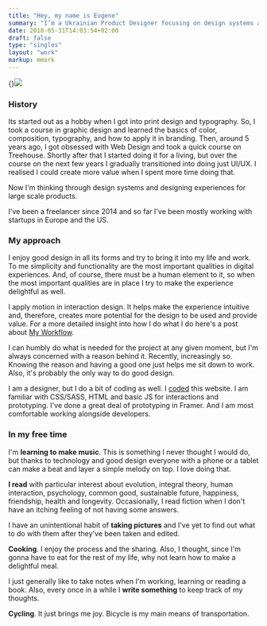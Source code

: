 ```yaml
---
title: "Hey, my name is Eugene"
summary: "I’m a Ukrainian Product Designer focusing on design systems and experiences for large scale products. Based in Warsaw, Poland. Currently at First Agenda. Soon joining Shoplo."
date: 2018-05-31T14:03:54+02:00
draft: false
type: "singles"
layout: "work"
markup: mmark
---
```


{}![](/images/about/profile-small.jpg)

### History
Its started out as a hobby when I got into print design and typography. So, I took a course in graphic design and learned the basics of color, composition, typography, and how to apply it in branding. Then, around 5 years ago, I got obsessed with Web Design and took a quick course on Treehouse. Shortly after that I started doing it for a living, but over the course on the next few years I gradually transitioned into doing just UI/UX. I realised I could create more value when I spent more time doing that. 

Now I'm thinking through design systems and designing experiences for large scale products. 

I've been a freelancer since 2014 and so far I've been mostly working with startups in Europe and the US.

### My approach
I enjoy good design in all its forms and try to bring it into my life and work. To me simplicity and functionality are the most important qualities in digital experiences. And, of course, there must be a human element to it, so when the most important qualities are in place I try to make the experience delightful as well.

I apply motion in interaction design. It helps make the experience intuitive and, therefore, creates more potential for the design to be used and provide value. For a more detailed insight into how I do what I do here's a post about [My Workflow](/posts/post_1).

I can humbly do what is needed for the project at any given moment, but I'm always concerned with a reason behind it. Recently, increasingly so. Knowing the reason and having a good one just helps me sit down to work. Also, it's probably the only way to do good design.

I am a designer, but I do a bit of coding as well. I [coded](/about/colophon) this website. I am familiar with CSS/SASS, HTML and basic JS for interactions and prototyping. I've done a great deal of prototyping in Framer. And I am most comfortable working alongside developers.

### In my free time
I'm **learning to make music**. This is something I never thought I would do, but thanks to technology and good design everyone with a phone or a tablet can make a beat and layer a simple melody on top. I love doing that.

**I read** with particular interest about evolution, integral theory, human interaction, psychology, common good,  sustainable future, happiness, friendship, health and longevity. Occasionally, I read fiction when I don't have an itching feeling of not having some answers.

I have an unintentional habit of **taking pictures** and I've yet to find out what to do with them after they've been taken and edited.

**Cooking**. I enjoy the process and the sharing. Also, I thought, since I'm gonna have to eat for the rest of my life, why not learn how to make a delightful meal.

I just generally like to take notes when I'm working, learning or reading a book. Also, every once in a while I **write something** to keep track of my thoughts.

**Cycling**. It just brings me joy. Bicycle is my main means of transportation. 